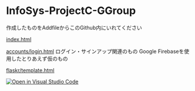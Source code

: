 # InfoSys-ProjectC-GGroup

作成したものをAddfileからこのGithub内にいれてください

[index.html](https://c2p31047.github.io/InfoSys-ProjectC-GGroup/)

[accounts/login.html](https://c2p31047.github.io/InfoSys-ProjectC-GGroup/main/accounts/login.html)
ログイン・サインアップ関連のもの
Google Firebaseを使用したとりあえず仮のもの

[flaskr/template.html](https://c2p31047.github.io/InfoSys-ProjectC-GGroup/main/flaskr/templates/index.html)


[![Open in Visual Studio Code](https://open.vscode.dev/badges/open-in-vscode.svg)](https://vscode.dev/github.com/c2p31047/InfoSys-ProjectB-GGroup/)

